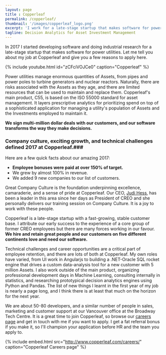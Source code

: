 ```yaml
---
layout: page
title : Copperleaf
permalink: /copperleaf/
thumbnail: '/images/copperleaf_logo.png'
excerpt: 'I work for a late-stage startup that makes software for power utilities. Let me tell you about my job at Copperleaf and give you a few reasons to apply here.'
tagline: Decision Analytics for Asset Investment Management
---
```


In 2017 I started developing software and doing industrial research for a
late-stage startup that makes software for power utilities. Let me tell you
about my job at Copperleaf and give you a few reasons to apply here.


{% include youtube.html
id="zCFciVOJCe0"
caption="Copperleaf"
%}

Power utilities manage enormous quantities of Assets, from pipes and power poles
to turbine generators and nuclear reactors. Naturally, there are risks
associated with the Assets as they age, and there are limited resources that can
be used to maintain and replace them. Copperleaf's main product, C55, is based
on the ISO 55000 standard for asset management. It layers prescriptive analytics
for prioritizing spend on top of a sophisticated application for managing a
utility's population of Assets and the Investments employed to maintain it.

**We sign multi-million dollar deals with our customers, and our software
transforms the way they make decisions.**

### Company culture, exciting growth, and technical challenges defined 2017 at Copperleaf.###

Here are a few quick facts about our amazing 2017:

  * **Employee bonuses were paid at over 150% of target.**
  * We grew by almost 100% in revenue.
  * We added 9 new companies to our list of customers.

Great Company Culture is the foundation underpinning excellence, camaraderie,
and a sense of pride at Copperleaf. Our CEO,
[Judi Hess](https://www.copperleaf.com/leadership/judi-hess/), has been a leader
in this area since her days as President of CREO and she personally delivers our
training session on Company Culture. It is a joy to work with these people.

Copperleaf is a late-stage startup with a fast-growing, stable customer base. I
attribute our early success to the experience of a core group of former CREO
employees but there are many forces working in our favour.
**We hire and retain
great people and our customers on five different continents love and need our
software.**

Technical challenges and career opportunities are a critical part of employee
retention, and there are lots of both at Copperleaf. My own roles have
varied, from UI work in Angularjs to building a .NET-Oracle SQL rocket engine
that drives a custom data-analysis tool for a new customer with 5 million
Assets. I also work outside of the main product, organizing professional
development days in Machine Learning, consulting internally in statistics, and
researching prototypical decision analytics engines using Python and Pandas. The
list of new things I learnt in the first year of my job is nearly a page long,
and I think there is at least that much on the horizon for the next year.

We are about 50-80 developers, and a similar number of people in sales, marketing and
customer support at our Vancouver office at the Broadway Tech Centre.
It is a great time to join Copperleaf, so browse our
[careers page](http://www.copperleaf.com/careers/) and get in touch with me if
you want to apply. I get a fat referral bonus if you make it, so I'll champion
your application before HR and the team you apply to.

{% include embed.html
    src="http://www.copperleaf.com/careers/"
    caption="Copperleaf Careers page"
    %}

